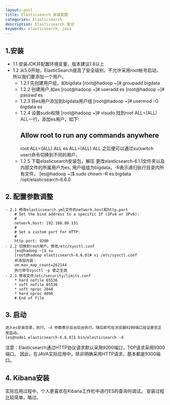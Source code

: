 ```yaml
---
layout: post
title: Elasticsearch 安装配置
categories: Elasticsearch
description: Elasticsearch 笔记
keywords: elasticsearch, java
---
```


## 1.安装
  - 1.1 安装JDK并配置环境变量，版本建议1.8以上
  - 1.2 从5.0开始，ElasticSearch提高了安全级别，不允许采用root帐号启动，所以我们要添加一个用户。
	- 1.2.1 先创建用户组，如bigdata
		[root@hadoop ~]# groupadd bigdata
	- 1.2.2 创建用户,如es
	    [root@hadoop ~]# useradd es
		[root@hadoop ~]# passwd es
	- 1.2.3 将es用户添加到bigdata用户组
		[root@hadoop ~]# usermod -G bigdata es
	- 1.2.4 设置sudo权限
		[root@hadoop ~]# visudo
		找到root ALL=(ALL) ALL一行，添加es用户，如下:
		## Allow root to run any commands anywhere
		root    ALL=(ALL)       ALL
		es      ALL=(ALL)       ALL
		之后便可以通过su(switch user)命令切换到不同的用户。	
	- 1.2.5 下载elasticsearch安装包，解压
		更改elasticsearch-6.1.1文件夹以及内部文件的所属用户为es, 
		用户组组为bigdata，-R表示递归执行目录内所有文件。
		[es@hadoop ~]$ sudo chown -R es:bigdata /opt/elasticsearch-6.6.0

## 2. 配置参数调整
	- 2.1 修改elasticsearch.yml文件的network.host和http.port
		# Set the bind address to a specific IP (IPv4 or IPv6):
		#
		network.host: 192.168.80.131
		#
		# Set a custom port for HTTP:
		#
		http.port: 9200
	- 2.2 切换到root用户，修改/etc/sysctl.conf
		[es@hadoop ~]$ su 
		[root@hadoop elasticsearch-6.6.0]# vi /etc/sysctl.conf
		并添加内容：
		vm.max_map_count=262144
	    执行命令sysctl -p 使之生效
	- 2.3 修改文件/etc/security/limits.conf
		* hard nofile 65536
		* soft nofile 65536
		* soft nproc 2048
		* hard nproc 4096
		# End of file
		
## 3. 启动
    进入es安装目录，执行。-d 参数表示后台后台执行。随后即可在浏览器9200端口验证是否正常启动。
	[es@node1 elasticsearch-6.6.0]$ bin/elasticsearch -d
		
注意：Elasticsearch通过HTTP协议请求默认采用9200端口，TCP请求采用9300端口。
	因此，在JAVA实际应用中，除非明确采用HTTP请求，基本都是9300端口。
	
## 4. Kibana安装
   实际应用过程中，个人更喜欢在Kibana工作栏中进行ES的查询何调试。
   安装过程比较简单，略过。

	
